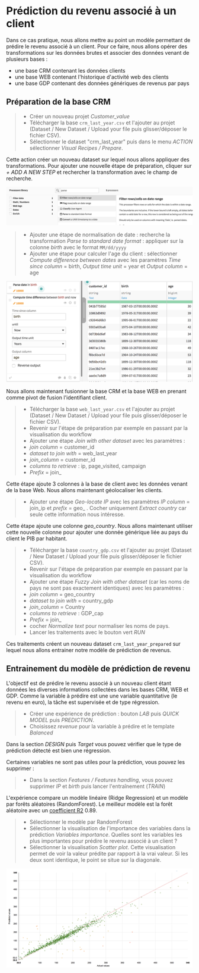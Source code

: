 # Prédiction du revenu associé à un client

Dans ce cas pratique, nous allons mettre au point un modèle permettant de prédire le revenu associé à un client. Pour ce faire, nous allons opérer des transformations sur les données brutes et associer des données venant de plusieurs bases :

* une base CRM contenant les données clients
* une base WEB contenant l'historique d'activité web des clients
* une base GDP contenant des données génériques de revenus par pays


## Préparation de la base CRM


>* Créer un nouveau projet *Customer_value*
>* Télécharger la base `crm_last_year.csv` et l'ajouter au projet (Dataset / New Dataset / Upload your file puis glisser/déposer le fichier CSV).
>* Sélectionner le dataset "crm\_last_year" puis dans le menu *ACTION* sélectionner  *Visual Recipes / Prepare*.

Cette action créer un nouveau dataset sur lequel nous allons appliquer des transformations. Pour ajouter une nouvelle étape de préparation, cliquer sur *+ ADD A NEW STEP* et rechercher la transformation avec le champ de recherche.

<p align="center">
  <img src="images/prepare_step.png" width="600" >
</p>


>* Ajouter une étape de normalisation de date : recherche la transformation *Parse to standard date format* : appliquer sur la colonne *birth* avec le format `MM/dd/yyyy` 
>* Ajouter une étape pour calculer l'age du client : sélectionner *Compute difference between dates* avec les paramètres *Time since column* = birth, *Output time unit* = year et *Output column* = age

<p align="center">
  <img src="images/prepare_birth.png" width="600" >
</p>


Nous allons maintenant fusionner la base CRM et la base WEB en prenant comme pivot de fusion l'identifiant client.


>* Télécharger la base `web_last_year.csv` et l'ajouter au projet (Dataset / New Dataset / Upload your file puis glisser/déposer le fichier CSV).
>* Revenir sur l'étape de préparation par exemple en passant par la visualisation du workflow
>* Ajouter une étape *Join with other dataset* avec les paramètres : 
>  * *join column* = customer_id
>  * *dataset to join with* = web\_last_year
>  * *join_column* = customer\_id
>  * *columns to retrieve* : ip, page_visited, campaign
>  * *Prefix* = join\_

Cette étape ajoute 3 colonnes à la base de client avec les données venant de la base Web. Nous allons maintenant géolocaliser les clients.

>* Ajouter une étape *Geo-locate IP* avec les paramètres *IP column* = join_ip et *prefix* = geo\_ . Cocher uniquement *Extract country* car seule cette information nous intéresse.

Cette étape ajoute une colonne *geo_country*. Nous allons maintenant utiliser cette nouvelle colonne pour ajouter une donnée générique liée au pays du client le PIB par habitant.

>* Télécharger la base `country_gdp.csv` et l'ajouter au projet (Dataset / New Dataset / Upload your file puis glisser/déposer le fichier CSV).
>* Revenir sur l'étape de préparation par exemple en passant par la visualisation du workflow
>* Ajouter une étape *Fuzzy Join with other dataset*  (car les noms de pays ne sont pas exactement identiques) avec les paramètres : 
>  * *join column* = geo_country
>  * *dataset to join with* = country_gdp
>  * *join_column* = Country
>  * *columns to retrieve* : GDP_cap
>  * *Prefix* = join\_
>  * cocher *Normalize text* pour normaliser les noms de pays.
>* Lancer les traitements avec le bouton vert *RUN*

Ces traitements créent un nouveau dataset `crm_last_year_prepared` sur lequel nous allons entrainer notre modèle de prédiction de revenus.

## Entrainement du modèle de prédiction de revenu

L'objectif est de prédire le revenu associé à un nouveau client étant données les diverses informations collectées dans les bases CRM, WEB et GDP. Comme la variable à prédire est une une variable quantitative (le revenu en euro), la tâche est supervisée et de type régression.

>* Créer une expérience  de prédiction : bouton *LAB* puis *QUICK MODEL* puis *PREDICTION*. 
>* Choisissez *revenue* pour la variable à prédire et le template *Balanced*

Dans la section *DESIGN* puis *Target* vous pouvez vérifier que le type de prédiction détecté est bien une régression.

Certaines variables ne sont pas utiles pour la prédiction, vous pouvez les supprimer : 

>* Dans la section *Features / Features handling*, vous pouvez supprimer *IP* et *birth* puis lancer l'entraînement (*TRAIN*)

L'expérience compare un modèle linéaire (Ridge Regression) et un modèle par forêts aléatoires (RandomForest). Le meilleur modèle est la forêt aléatoire avec un [coefficient R2](https://en.wikipedia.org/wiki/Coefficient_of_determination) 0.89. 

>* Sélectionner le modèle par RandomForest
>* Sélectionner la visualisation de l'importance des variables dans la prédiction *Variables importance*. Quelles sont les variables les plus importantes pour prédire le revenu associé à un client ?
>* Sélectionner la visualisation *Scatter plot*. Cette visualisation permet de voir la valeur prédite par rapport à la vrai valeur. Si les deux sont identique, le point se situe sur la diagonale. 
  

<p align="center">
  <img src="images/regression_scatter.png" width="600" >
</p>
